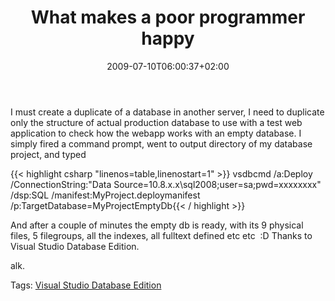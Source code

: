 ﻿---
title: "What makes a poor programmer happy"
description: ""
date: 2009-07-10T06:00:37+02:00
draft: false
tags: [VSDBEdition]
categories: [NET framework,Tools and library]
---
I must create a duplicate of a database in another server, I need to duplicate only the structure of actual production database to use with a test web application to check how the webapp works with an empty database. I simply fired a command prompt, went to output directory of my database project, and typed

{{< highlight csharp "linenos=table,linenostart=1" >}}
vsdbcmd /a:Deploy /ConnectionString:"Data Source=10.8.x.x\sql2008;user=sa;pwd=xxxxxxxx" /dsp:SQL /manifest:MyProject.deploymanifest /p:TargetDatabase=MyProjectEmptyDb{{< / highlight >}}

<!-- Code inserted with Steve Dunn's Windows Live Writer Code Formatter Plugin.  http://dunnhq.com -->

And after a couple of minutes the empty db is ready, with its 9 physical files, 5 filegroups, all the indexes, all fulltext defined etc etc  :D Thanks to Visual Studio Database Edition.

alk.

Tags: [Visual Studio Database Edition](http://technorati.com/tag/Visual%20Studio%20Database%20Edition)
